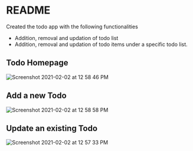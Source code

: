 # README

Created the todo app with the following functionalities
- Addition, removal and updation of todo list
- Addition, removal and updation of todo items under a specific todo list.



## Todo Homepage
![Screenshot 2021-02-02 at 12 58 46 PM](https://user-images.githubusercontent.com/46395883/106566680-a123c180-6556-11eb-81e2-28a663dae0c0.png)

## Add a new Todo
![Screenshot 2021-02-02 at 12 58 58 PM](https://user-images.githubusercontent.com/46395883/106566684-a1bc5800-6556-11eb-9e86-81cdd5cc7f60.png)

## Update an existing Todo
![Screenshot 2021-02-02 at 12 57 33 PM](https://user-images.githubusercontent.com/46395883/106566662-9bc67700-6556-11eb-8c99-89a97aee8767.png)


